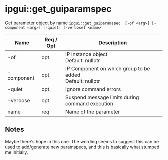 # ipgui::get_guiparamspec
Get parameter object by name
`ipgui::get_guiparamspec  [-of <arg>] [-component <arg>] [-quiet] [-verbose] <name>`

| Name       | Req / Opt | Description                                 |
|------------|-------|-------------------------------------------------|
| -of        |  opt  | IP Instance object<br>Default: nullptr          |
| -component |  opt  | IP Component on which group to be added<br>Default: nullptr |
| -quiet     |  opt  | Ignore command errors                           |
| -verbose   |  opt  | Suspend message limits during command execution |
| name       |  req  | Name of the parameter                           |

## Notes
Maybe there's hope in this one. The wording seems to suggest this can be used to add/generate new paramspecs, and this is basically what stumped me initially.